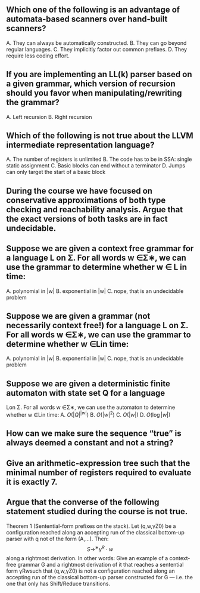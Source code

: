 ## Which one of the following is an advantage of automata-based scanners over hand-built scanners?

A. They can always be automatically constructed.
B. They can go beyond regular languages.
C. They implicitly factor out common prefixes.
D. They require less coding effort.

## If you are implementing an LL(k) parser based on a given grammar, which version of recursion should you favor when manipulating/rewriting the grammar?

A. Left recursion
B. Right recursion

## Which of the following is not true about the LLVM intermediate representation language?

A. The number of registers is unlimited
B. The code has to be in SSA: single static assignment
C. Basic blocks can end without a terminator
D. Jumps can only target the start of a basic block

## During the course we have focused on conservative approximations of both type checking and reachability analysis. Argue that the exact versions of both tasks are in fact undecidable.

## Suppose we are given a context free grammar for a language L on Σ. For all words w ∈Σ∗, we can use the grammar to determine whether w ∈ L in time:

A. polynomial in |w|
B. exponential in |w|
C. nope, that is an undecidable problem

## Suppose we are given a grammar (not necessarily context free!) for a language L on Σ. For all words w ∈Σ∗, we can use the grammar to determine whether w ∈Lin time:

A. polynomial in |w|
B. exponential in |w|
C. nope, that is an undecidable problem

## Suppose we are given a deterministic finite automaton with state set Q for a language

Lon Σ. For all words w ∈Σ∗, we can use the automaton to determine whether w ∈Lin time:
A. $O(|Q|^{|w|})$
B. $O(|w|^2)$
C. $O(|w|)$
D. $O(\log |w|)$

## How can we make sure the sequence “true” is always deemed a constant and not a string?

## Give an arithmetic-expression tree such that the minimal number of registers required to evaluate it is exactly 7.

## Argue that the converse of the following statement studied during the course is not true.

Theorem 1 (Sentential-form prefixes on the stack). Let (q,w,γZ0) be a configuration reached along
an accepting run of the classical bottom-up parser with q not of the form (A,...). Then:
$$S \rightarrow^∗ \gamma^R\cdot w$$
along a rightmost derivation.
In other words: Give an example of a context-free grammar G and a rightmost derivation of it that
reaches a sentential form γRwsuch that (q,w,γZ0) is not a configuration reached along an accepting
run of the classical bottom-up parser constructed for G — i.e. the one that only has Shift/Reduce
transitions.
